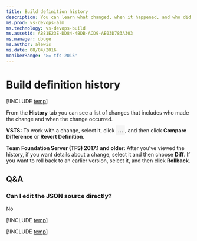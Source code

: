 ```yaml
---
title: Build definition history
description: You can learn what changed, when it happened, and who did it on VSTS and Team Foundation Server (TFS)
ms.prod: vs-devops-alm
ms.technology: vs-devops-build
ms.assetid: AB81E23E-DD84-4BDB-ACD9-AE03D783A303
ms.manager: douge
ms.author: alewis
ms.date: 08/04/2016
monikerRange: '>= tfs-2015'
---
```


# Build definition history

[!INCLUDE [temp](../../../_shared/version.md)]

<!--
<div style="padding:5px;border-bottom:1px solid #ccc;font-family:Segoe UI;font-size:13px;margin-bottom:15px">

![Definition edit panel header](_img/_shared/definition-edit-panel-header.png)<br/>

[Build](build.md)&nbsp;&nbsp;&nbsp;&nbsp;&nbsp; [Options](options.md)&nbsp;&nbsp;&nbsp;&nbsp;&nbsp; [Repository](repository.md)&nbsp;&nbsp;&nbsp;&nbsp;&nbsp; [Variables](variables.md)&nbsp;&nbsp;&nbsp;&nbsp;&nbsp; [Triggers](triggers.md)&nbsp;&nbsp;&nbsp;&nbsp;&nbsp; [General](general.md)&nbsp;&nbsp;&nbsp;&nbsp;&nbsp; [Retention](retention.md)&nbsp;&nbsp;&nbsp;&nbsp;&nbsp; **[History](#)**
</div>
-->

From the **History** tab you can see a list of changes that includes who made the change and when the change occurred. 

**VSTS:** To work with a change, select it, click <span style="background-color: rgb(244,244,244);font-weight:bold;padding:5px">...</span>, and then click **Compare Difference** or **Revert Definition**.

**Team Foundation Server (TFS) 2017.1 and older:** After you've viewed the history, if you want details about a change, select it and then choose **Diff**. If you want to roll back to an earlier version, select it, and then click **Rollback**.

## Q&A 

<!-- BEGINSECTION class="md-qanda" -->

### Can I edit the JSON source directly?

No

[!INCLUDE [temp](../../../_shared/qa-agents.md)]

[!INCLUDE [temp](../../../_shared/qa-versions.md)]

<!-- ENDSECTION -->
